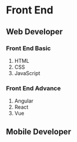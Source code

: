 # Front End

## Web Developer

### Front End Basic

1. HTML
2. CSS
3. JavaScript

### Front End Advance
1. Angular
2. React
3. Vue

## Mobile Developer